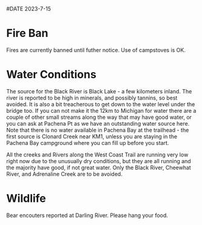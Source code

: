 #DATE 2023-7-15

# Fire Ban
Fires are currently banned until futher notice. Use of campstoves is OK. 

# Water Conditions
The source for the Black River is Black Lake - a few kilometers inland. The river is reported to be high in minerals, and possibly tannins, so best avoided. It is also a bit treacherous to get down to the water level under the bridge too. If you can not make it the 12km to Michigan for water there are a couple of other small streams along the way that may have good water, or you can ask at Pachena Pt as we have an outstanding water source here. Note that there is no water available in Pachena Bay at the trailhead - the first source is Clonard Creek near KM1, unless you are staying in the Pachena Bay campground where you can fill up before you start.

All the creeks and Rivers along the West Coast Trail are running very low right now due to the unusually dry conditions, but they are all running and the majority have good, if not great water. Only the Black River, Cheewhat River, and Adrenaline Creek are to be avoided.

# Wildlife
Bear encouters reported at Darling River. Please hang your food.
